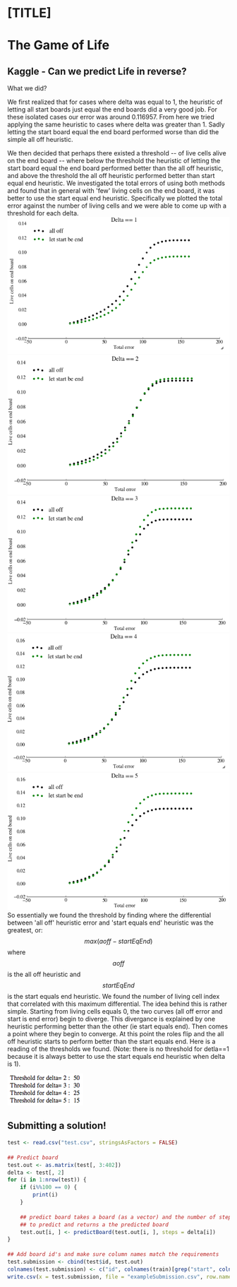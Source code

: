 [TITLE]
========================================================
The Game of Life
========================================================

Kaggle - Can we predict Life in reverse?
-------------------------------------------------------
What we did?

We first realized that for cases where delta was equal to 1, the heuristic of letting all start boards just equal the end boards did a very good job. For these isolated cases our error was around 0.116957. From here we tried applying the same heuristic to cases where delta was greater than 1. Sadly letting the start board equal the end board performed worse than did the simple all off heuristic. 

We then decided that perhaps there existed a threshold -- of live cells alive on the end board -- where below the threshold the heuristic of letting the start board equal the end board performed better than the all off heuristic, and above the threshold the all off heuristic performed better than start equal end heuristic. We investigated the total errors of using both methods and found that in general with 'few' living cells on the end board, it was better to use the start equal end heuristic. Specifically we plotted the total error against the number of living cells and we were able to come up with a threshold for each delta.
![Delta1](Delta1.png)
![Delta2](Delta2.png)
![Delta3](Delta3.png)
![Delta4](Delta4.png)
![Delta5](Delta5.png)
So essentially we found the threshold by finding where the differential between 'all off' heuristic error and 'start equals end' heuristic was the greatest, or:
$$max(aoff-startEqEnd)$$ where $$aoff $$ is the all off heuristic and $$startEqEnd $$ is the start equals end heuristic. We found the number of living cell index that correlated with this maximum differential. The idea behind this is rather simple. Starting from living cells equals 0, the two curves (all off error and start is end error) begin to diverge. This divergance is explained by one heuristic performing better than the other (ie start equals end). Then comes a point where they begin to converge. At this point the roles flip and the all off heuristic starts to perform better than the start equals end. Here is a reading of the thresholds we found. (Note: there is no threshold for detla==1 because it is always better to use the start equals end heuristic when delta is 1).


![Thresholds](Thresholds.png)


Submitting a solution!
-------------------------------------------------------

```r
test <- read.csv("test.csv", stringsAsFactors = FALSE)

## Predict board
test.out <- as.matrix(test[, 3:402])
delta <- test[, 2]
for (i in 1:nrow(test)) {
    if (i%%100 == 0) {
        print(i)
    }
    
    ## predict board takes a board (as a vector) and the number of steps backward
    ## to predict and returns a the predicted board
    test.out[i, ] <- predictBoard(test.out[i, ], steps = delta[i])
}

## Add board id's and make sure column names match the requirements
test.submission <- cbind(test$id, test.out)
colnames(test.submission) <- c("id", colnames(train)[grep("start", colnames(train))])
write.csv(x = test.submission, file = "exampleSubmission.csv", row.names = FALSE)
```


